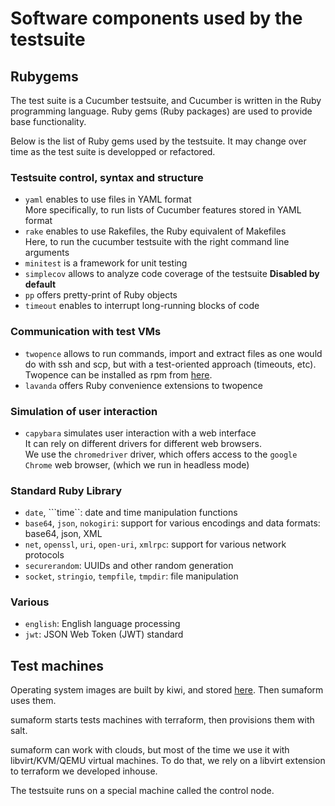 # Software components used by the testsuite

## Rubygems

The test suite is a Cucumber testsuite, and Cucumber is written in the Ruby programming language. Ruby gems (Ruby packages) are used to provide base functionality.

Below is the list of Ruby gems used by the testsuite. It may change over time as the test suite is developped or refactored.

### Testsuite control, syntax and structure

* ```yaml``` enables to use files in YAML format<br /> More specifically, to run lists of Cucumber features stored in YAML format
* ```rake``` enables to use Rakefiles, the Ruby equivalent of Makefiles<br /> Here, to run the cucumber testsuite with the right command line arguments
* ```minitest``` is a framework for unit testing
* ```simplecov``` allows to analyze code coverage of the testsuite <strong>Disabled by default</strong>
* ```pp``` offers pretty-print of Ruby objects
* ```timeout``` enables to interrupt long-running blocks of code

### Communication with test VMs

* ```twopence``` allows to run commands, import and extract files as one would do with ssh and scp, but with a test-oriented approach (timeouts, etc). Twopence can be installed as rpm from [here](https://build.opensuse.org/package/show/systemsmanagement:sumaform:tools/twopence).
* ```lavanda``` offers Ruby convenience extensions to twopence

### Simulation of user interaction

* ```capybara``` simulates user interaction with a web interface<br /> It can rely on different drivers for different web browsers.<br />
 We use the ```chromedriver``` driver, which offers access to the ```google Chrome``` web browser, (which we run in headless mode)

### Standard Ruby Library

* ```date```, ```time``: date and time manipulation functions
* ```base64```, ```json```, ```nokogiri```: support for various encodings and data formats: base64, json, XML
* ```net```, ```openssl```, ```uri```, ```open-uri```, ```xmlrpc```: support for various network protocols
* ```securerandom```: UUIDs and other random generation
* ```socket```, ```stringio```, ```tempfile```, ```tmpdir```: file manipulation

### Various

* ```english```: English language processing
* ```jwt```: JSON Web Token (JWT) standard


## Test machines

Operating system images are built by kiwi, and stored [here](http://download.suse.de/ibs/Devel:/Galaxy:/Terraform:/Images/). Then sumaform uses them.

sumaform starts tests machines with terraform, then provisions them with salt.

sumaform can work with clouds, but most of the time we use it with libvirt/KVM/QEMU virtual machines. To do that, we rely on a libvirt extension to terraform we developed inhouse.

The testsuite runs on a special machine called the control node.
